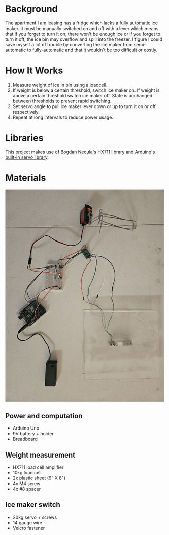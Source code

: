 # Background
The apartment I am leasing has a fridge which lacks a fully automatic ice maker. It must be manually switched on and off with a lever which means that if you forget to turn it on, there won't be enough ice or if you forget to turn it off, the ice bin may overflow and spill into the freezer. I figure I could save myself a lot of trouble by converting the ice maker from semi-automatic to fully-automatic and that it wouldn't be too difficult or costly.

# How It Works
1. Measure weight of ice in bin using a loadcell.
2. If weight is below a certain threshold, switch ice maker on. If weight is above a certain threshold switch ice maker off. State is unchanged between thresholds to prevent rapid switching.
3. Set servo angle to pull ice maker lever down or up to turn it on or off respectively.
4. Repeat at long intervals to reduce power usage.

# Libraries
This project makes use of [Bogdan Necula's HX711 library](https://github.com/bogde/HX711) and [Arduino's built-in servo library](https://github.com/arduino-libraries/Servo).

# Materials
<img src="/materials.jpg" alt="Materials" width="500" height="auto">

## Power and computation
- Arduino Uno
- 9V battery + holder
- Breadboard

## Weight measurement
- HX711 load cell amplifier
- 10kg load cell
- 2x plastic sheet (9" X 8")
- 4x M4 screw
- 4x #8 spacer

## Ice maker switch
- 20kg servo + screws
- 14 gauge wire
- Velcro fastener
